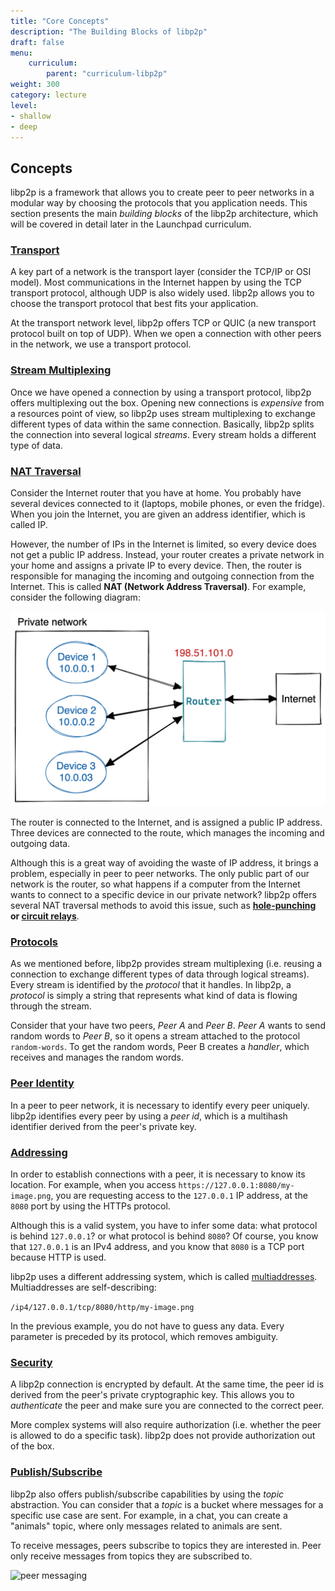 ```yaml
---
title: "Core Concepts"
description: "The Building Blocks of libp2p"
draft: false
menu:
    curriculum:
        parent: "curriculum-libp2p"
weight: 300
category: lecture
level:
- shallow
- deep
---
```


## Concepts

libp2p is a framework that allows you to create peer to peer networks in a modular way by choosing the protocols that you application needs.
This section presents the main _building blocks_ of the libp2p architecture, which will be covered in detail later in the Launchpad curriculum.

### [Transport](https://docs.libp2p.io/concepts/transports/)

A key part of a network is the transport layer (consider the TCP/IP or OSI model). Most communications in the Internet happen by using the TCP transport protocol, although UDP is also widely used.
libp2p allows you to choose the transport protocol that best fits your application.

At the transport network level, libp2p offers TCP or QUIC (a new transport protocol built on top of UDP). When we open a connection with other peers in the network, we use a transport protocol.

### [Stream Multiplexing](https://docs.libp2p.io/concepts/multiplex/)

Once we have opened a connection by using a transport protocol, libp2p offers multiplexing out the box.
Opening new connections is _expensive_ from a resources point of view, so libp2p uses stream multiplexing to exchange different types of data within the same connection.
Basically, libp2p splits the connection into several logical _streams_. Every stream holds a different type of data.

### [NAT Traversal](https://docs.libp2p.io/concepts/nat/)

Consider the Internet router that you have at home. You probably have several devices connected to it (laptops, mobile phones, or even the fridge).
When you join the Internet, you are given an address identifier, which is called IP.

However, the number of IPs in the Internet is limited, so every device does not get a public IP address.
Instead, your router creates a private network in your home and assigns a private IP to every device. Then, the router is responsible for managing the incoming and outgoing connection from the Internet.
This is called **NAT (Network Address Traversal)**. For example, consider the following diagram:

![NAT example](nat.png)

The router is connected to the Internet, and is assigned a public IP address. Three devices are connected to the route, which manages the incoming and outgoing data.

Although this is a great way of avoiding the waste of IP address, it brings a problem, especially in peer to peer networks.
The only public part of our network is the router, so what happens if a computer from the Internet wants to connect to a specific device in our private network?
libp2p offers several NAT traversal methods to avoid this issue, such as **[hole-punching](https://docs.libp2p.io/concepts/nat/hole-punching/) or [circuit relays](https://docs.libp2p.io/concepts/nat/circuit-relay/)**.

### [Protocols](https://docs.libp2p.io/concepts/protocols/#what-is-a-libp2p-protocol)

As we mentioned before, libp2p provides stream multiplexing (i.e. reusing a connection to exchange different types of data through logical streams).
Every stream is identified by the _protocol_ that it handles. In libp2p, a _protocol_ is simply a string that represents what kind of data is flowing through the stream.

Consider that your have two peers, _Peer A_ and _Peer B_. _Peer A_ wants to send random words to _Peer B_, so it opens a stream attached to the protocol `random-words`.
To get the random words, Peer B creates a _handler_, which receives and manages the random words.

### [Peer Identity](https://docs.libp2p.io/concepts/peer-id/)

In a peer to peer network, it is necessary to identify every peer uniquely.
libp2p identifies every peer by using a _peer id_, which is a multihash identifier derived from the peer's private key.

### [Addressing](https://docs.libp2p.io/concepts/addressing/)

In order to establish connections with a peer, it is necessary to know its location.
For example, when you access `https://127.0.0.1:8080/my-image.png`, you are requesting access to the `127.0.0.1` IP address, at the `8080` port by using the HTTPs protocol.

Although this is a valid system, you have to infer some data: what protocol is behind `127.0.0.1`? or what protocol is behind `8080`?
Of course, you know that `127.0.0.1` is an IPv4 address, and you know that `8080` is a TCP port because HTTP is used.

libp2p uses a different addressing system, which is called [multiaddresses](https://github.com/multiformats/multiaddr). Multiaddresses are self-describing:

`/ip4/127.0.0.1/tcp/8080/http/my-image.png`

In the previous example, you do not have to guess any data. Every parameter is preceded by its protocol, which removes ambiguity.

### [Security](https://docs.libp2p.io/concepts/security/security-considerations/)

A libp2p connection is encrypted by default. At the same time, the peer id is derived from the peer's private cryptographic key.
This allows you to _authenticate_ the peer and make sure you are connected to the correct peer.

More complex systems will also require authorization (i.e. whether the peer is allowed to do a specific task). libp2p does not provide authorization out of the box.

### [Publish/Subscribe](https://docs.libp2p.io/concepts/publish-subscribe/)

libp2p also offers publish/subscribe capabilities by using the _topic_ abstraction.
You can consider that a _topic_ is a bucket where messages for a specific use case are sent.
For example, in a chat, you can create a "animals" topic, where only messages related to animals are sent.

To receive messages, peers subscribe to topics they are interested in. Peer only receive messages from topics they are subscribed to.

![peer messaging](peering.png)
